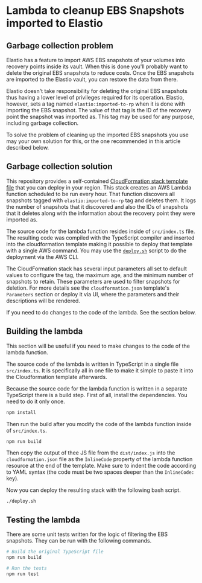 # Lambda to cleanup EBS Snapshots imported to Elastio

## Garbage collection problem
Elastio has a feature to import AWS EBS snapshots of your volumes into recovery points inside its vault. When this is done you'll probably want to delete the original EBS snapshots to reduce costs. Once the EBS snapshots are imported to the Elastio vault, you can restore the data from there.

Elastio doesn't take responsibility for deleting the original EBS snapshots thus having a lower level of privileges required for its operation. Elastio, however, sets a tag named `elastio:imported-to-rp` when it is done with importing the EBS snapshot. The value of that tag is the ID of the recovery point the snapshot was imported as. This tag may be used for any purpose, including garbage collection.

To solve the problem of cleaning up the imported EBS snapshots you use may your own solution for this, or the one recommended in this article described below.

## Garbage collection solution

This repository provides a self-contained [CloudFormation stack template file](./cloudformation.yaml) that you can deploy in your region. This stack creates an AWS Lambda function scheduled to be run every hour. That function discovers all snapshots tagged with `elastio:imported-to-rp` tag and deletes them. It logs the number of snapshots that it discovered and also the IDs of snapshots that it deletes along with the information about the recovery point they were imported as.

The source code for the lambda function resides inside of `src/index.ts` file. The resulting code was compiled with the TypeScript compiler and inserted into the cloudformation template making it possible to deploy that template with a single AWS command. You may use the [`deploy.sh`](./deploy.sh) script to do the deployment via the AWS CLI.

The CloudFormation stack has several input parameters all set to default values to configure the tag, the maximum age, and the minimum number of snapshots to retain. These parameters are used to filter snapshots for deletion. For more details see the `cloudformation.json` template's `Parameters` section or deploy it via UI, where the parameters and their descriptions will be rendered.

If you need to do changes to the code of the lambda. See the section below.

## Building the lambda

This section will be useful if you need to make changes to the code of the lambda function.

The source code of the lambda is written in TypeScript in a single file `src/index.ts`. It is specifically all in one file to make it simple to paste it into the Cloudformation template afterwards.

Because the source code for the lambda function is written in a separate TypeScript there is a build step. First of all, install the dependencies. You need to do it only once.

```bash
npm install
```

Then run the build after you modify the code of the lambda function inside of `src/index.ts`.

```bash
npm run build
```

Then copy the output of thee JS file from the `dist/index.js` into the `cloudformation.json` file as the `InlineCode` property of the lambda function resource at the end of the template. Make sure to indent the code according to YAML syntax (the code must be two spaces deeper than the `InlineCode:` key).

Now you can deploy the resulting stack with the following bash script.

```
./deploy.sh
```


## Testing the lambda

There are some unit tests written for the logic of filtering the EBS snapshots. They can be run with the following commands.

```bash
# Build the original TypeScript file
npm run build

# Run the tests
npm run test
```
